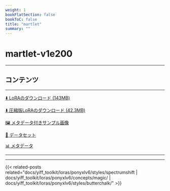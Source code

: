 ```yaml
---
weight: 1
bookFlatSection: false
bookToC: false
title: "martlet"
summary: ""
---
```


<!--markdownlint-disable MD025 MD033 -->

# martlet-v1e200

---

## コンテンツ

---

[⬇️ LoRAのダウンロード (143MB)](https://huggingface.co/k4d3/yiff_toolkit/resolve/main/ponyxl_loras/martlet-v1e200.safetensors?download=true)

[⬇️ 圧縮版LoRAのダウンロード (42.3MB)](https://huggingface.co/k4d3/yiff_toolkit/resolve/main/ponyxl_loras_shrunk_2/martlet-v1e200_frockpt1_th-3.55.safetensors?download=true)

[🖼️ メタデータ付きサンプル画像](https://huggingface.co/k4d3/yiff_toolkit/tree/main/static/{})

[📐 データセット](<https://huggingface.co/datasets/k4d3/furry/tree/main/martlet_(undertale%20yellow)>)

[📊 メタデータ](https://huggingface.co/k4d3/yiff_toolkit/raw/main/ponyxl_loras/martlet-v1e200.json)

---

---

{{< related-posts related="docs/yiff_toolkit/loras/ponyxlv6/styles/spectrumshift | docs/yiff_toolkit/loras/ponyxlv6/concepts/magic/ | docs/yiff_toolkit/loras/ponyxlv6/styles/butterchalk/" >}}
